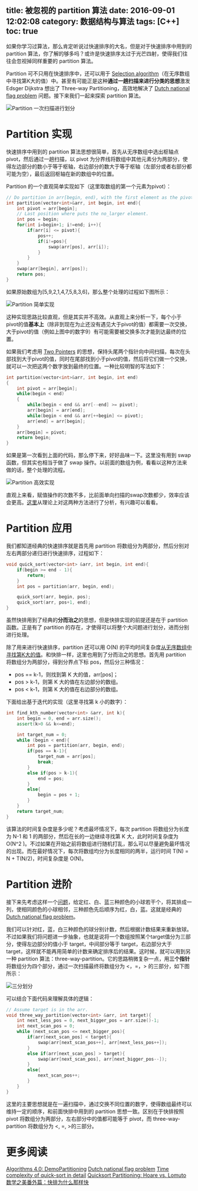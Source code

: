 title: 被忽视的 partition 算法
date: 2016-09-01 12:02:08
category: 数据结构与算法
tags: [C++]
toc: true
---

如果你学习过算法，那么肯定听说过快速排序的大名，但是对于快速排序中用到的 partition 算法，你了解的够多吗？或许是快速排序太过于光芒四射，使得我们往往会忽视掉同样重要的 partition 算法。

Partition 可不只用在快速排序中，还可以用于 [Selection algorithm](https://en.wikipedia.org/wiki/Selection_algorithm)（在无序数组中寻找第K大的值）中。甚至有可能正是这种**通过一趟扫描来进行分类的思想**激发 Edsger Dijkstra 想出了 Three-way Partitioning，高效地解决了 [Dutch national flag problem](https://en.wikipedia.org/wiki/Dutch_national_flag_problem) 问题。接下来我们一起来探索 partition 算法。

![Partition 一次扫描进行划分][1]

<!--more-->

# Partition 实现

快速排序中用到的 partition 算法思想很简单，首先从无序数组中选出枢轴点 pivot，然后通过一趟扫描，以 pivot 为分界线将数组中其他元素分为两部分，使得左边部分的数小于等于枢轴，右边部分的数大于等于枢轴（左部分或者右部分都可能为空），最后返回枢轴在新的数组中的位置。

Partition 的一个直观简单实现如下（这里取数组的第一个元素为pivot）：

```c++
// Do partition in arr[begin, end), with the first element as the pivot.
int partition(vector<int>&arr, int begin, int end){
    int pivot = arr[begin];
    // Last position where puts the no_larger element.
    int pos = begin;
    for(int i=begin+1; i!=end; i++){
        if(arr[i] <= pivot){
            pos++;
            if(i!=pos){
                swap(arr[pos], arr[i]);
            }
        }
    }
    swap(arr[begin], arr[pos]);
    return pos;
}
```

如果原始数组为[5,9,2,1,4,7,5,8,3,6]，那么整个处理的过程如下图所示：

![Partition 简单实现][2]

这种实现思路比较直观，但是其实并不高效。从直观上来分析一下，每个小于pivot的值**基本上**（除非到现在为止还没有遇见大于pivot的值）都需要一次交换，大于pivot的值（例如上图中的数字9）有可能需要被交换多次才能到达最终的位置。

如果我们考虑用 [Two Pointers](https://github.com/xuelangZF/LeetCode/tree/master/TwoPointers) 的思想，保持头尾两个指针向中间扫描，每次在头部找到大于pivot的值，同时在尾部找到小于pivot的值，然后将它们做一个交换，就可以一次把这两个数字放到最终的位置。一种比较明智的写法如下：

```c++
int partition(vector<int>&arr, int begin, int end)
{
    int pivot = arr[begin];
    while(begin < end)
    {
        while(begin < end && arr[--end] >= pivot);
        arr[begin] = arr[end];
        while(begin < end && arr[++begin] <= pivot);
        arr[end] = arr[begin];
    }
    arr[begin] = pivot;
    return begin;
}
```

如果是第一次看到上面的代码，那么停下来，好好品味一下。这里没有用到 swap 函数，但其实也相当于做了 swap 操作。以前面的数组为例，看看以这种方法来做的话，整个处理的流程。

![Partition 高效实现][3]

直观上来看，赋值操作的次数不多，比前面单向扫描的swap次数都少，效率应该会更高。[这里](http://cs.stackexchange.com/questions/11458/quicksort-partitioning-hoare-vs-lomuto/11550)从理论上对这两种方法进行了分析，有兴趣可以看看。

# Partition 应用

我们都知道经典的快速排序就是首先用 partition 将数组分为两部分，然后分别对左右两部分递归进行快速排序，过程如下：

```c++
void quick_sort(vector<int> &arr, int begin, int end){
    if(begin >= end - 1){
        return;
    }
    int pos = partition(arr, begin, end);

    quick_sort(arr, begin, pos);
    quick_sort(arr, pos+1, end);
}
```

虽然快排用到了经典的**分而治之**的思想，但是快排实现的前提还是在于 partition 函数。正是有了 partition 的存在，才使得可以将整个大问题进行划分，进而分别进行处理。

除了用来进行快速排序，partition 还可以用 O(N) 的平均时间复杂度[从无序数组中寻找第K大的值](https://leetcode.com/problems/kth-largest-element-in-an-array/)。和快排一样，这里也用到了分而治之的思想。首先用 partition 将数组分为两部分，得到分界点下标 pos，然后分三种情况：

* pos == k-1，则找到第 K 大的值，arr[pos]；
* pos > k-1，则第 K 大的值在左边部分的数组。
* pos < k-1，则第 K 大的值在右边部分的数组。

下面给出基于迭代的实现（这里寻找第 k 小的数字）：

```c++
int find_kth_number(vector<int> &arr, int k){
    int begin = 0, end = arr.size();
    assert(k>0 && k<=end);

    int target_num = 0;
    while (begin < end){
        int pos = partition(arr, begin, end);
        if(pos == k-1){
            target_num = arr[pos];
            break;
        }
        else if(pos > k-1){
            end = pos;
        }
        else{
            begin = pos + 1;
        }
    }
    return target_num;
}
```

该算法的时间复杂度是多少呢？考虑最坏情况下，每次 partition 将数组分为长度为 N-1 和 1 的两部分，然后在长的一边继续寻找第 K 大，此时时间复杂度为 O(N^2 )。不过如果在开始之前将数组进行随机打乱，那么可以尽量避免最坏情况的出现。而在最好情况下，每次将数组均分为长度相同的两半，运行时间 T(N) = N + T(N/2)，时间复杂度是 O(N)。

# Partition 进阶

接下来先考虑这样一个[问题](https://leetcode.com/problems/sort-colors/)，给定红、白、蓝三种颜色的小球若干个，将其排成一列，使相同颜色的小球相邻，三种颜色先后顺序为红，白，蓝。这就是经典的 [Dutch national flag problem](https://en.wikipedia.org/wiki/Dutch_national_flag_problem)。

我们可以针对红，蓝，白三种颜色的球分别计数，然后根据计数结果来重新放球。不过如果我们将问题进一步抽象，也就是说将一个数组按照某个target值分为三部分，使得左边部分的值小于 target，中间部分等于 target，右边部分大于 target，这样就不能再用简单的计数来确定排序后的结果。这时候，就可以用到另一种 partition 算法：three-way-partition。它的思路稍微复杂一点，用**三个指针**将数组分为四个部分，通过一次扫描最终将数组分为 <，=，> 的三部分，如下图所示：

![三分划分][4]

可以结合下面代码来理解具体的逻辑：

```c++
// Assume target is in the arr.
void three_way_partition(vector<int> &arr, int target){
    int next_less_pos = 0, next_bigger_pos = arr.size()-1;
    int next_scan_pos = 0;
    while (next_scan_pos <= next_bigger_pos){
        if(arr[next_scan_pos] < target){
            swap(arr[next_scan_pos++], arr[next_less_pos++]);
        }
        else if(arr[next_scan_pos] > target){
            swap(arr[next_scan_pos], arr[next_bigger_pos--]);
        }
        else{
            next_scan_pos++;
        }
    }
}
```

这里的主要思想就是在一遍扫描中，通过交换不同位置的数字，使得数组最终可以维持一定的顺序，和前面快排中用到的 partition 思想一致。区别在于快排按照 pivot 将数组分为两部分，左右部分中的值都可能等于 pivot，而 three-way-partition 将数组分为 <, =, >的三部分。

# 更多阅读

[Algorithms 4.0: DemoPartitioning](http://algs4.cs.princeton.edu/lectures/23DemoPartitioning.pdf)
[Dutch national flag problem](https://en.wikipedia.org/wiki/Dutch_national_flag_problem)
[Time complexity of quick-sort in detail](https://www.cise.ufl.edu/class/cot3100fa07/quicksort_analysis.pdf)
[Quicksort Partitioning: Hoare vs. Lomuto](http://cs.stackexchange.com/questions/11458/quicksort-partitioning-hoare-vs-lomuto/11550)
[数学之美番外篇：快排为什么那样快](http://blog.csdn.net/pongba/article/details/2544933)


[1]: https://slefboot-1251736664.cos.ap-beijing.myqcloud.com/20160901_lost_partition_1.png
[2]: https://slefboot-1251736664.cos.ap-beijing.myqcloud.com/20160901_lost_partition_2.png
[3]: https://slefboot-1251736664.cos.ap-beijing.myqcloud.com/20160901_lost_partition_3.png
[4]: https://slefboot-1251736664.cos.ap-beijing.myqcloud.com/20160901_lost_partition_4.png


